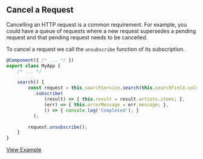 ## Cancel a Request

Cancelling an HTTP request is a common requirement. For example, you could have a queue of requests where a new request supersedes a pending request and that pending request needs to be cancelled.

To cancel a request we call the `unsubscribe` function of its subscription.

```ts
@Component({ /* ... */ })
export class MyApp {
	/* ... */

    search() {
        const request = this.searchService.search(this.searchField.value)
          .subscribe(
              (result) => { this.result = result.artists.items; },
              (err) => { this.errorMessage = err.message; },
              () => { console.log('Completed'); }
          );

        request.unsubscribe();
    }
}
```

[View Example](http://plnkr.co/edit/9gRSaZ?p=preview)
